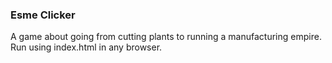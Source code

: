### Esme Clicker ###

A game about going from cutting plants to running a manufacturing empire. Run using index.html in any browser.
